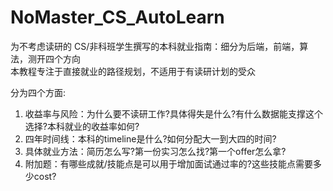 # NoMaster_CS_AutoLearn
为不考虑读研的 CS/非科班学生撰写的本科就业指南：细分为后端，前端，算法，测开四个方向  
本教程专注于直接就业的路径规划，不适用于有读研计划的受众  

分为四个方面:
1. 收益率与风险：为什么要不读研工作?具体得失是什么?有什么数据能支撑这个选择?本科就业的收益率如何?
2. 四年时间线：本科的timeline是什么?如何分配大一到大四的时间?
3. 具体就业方法：简历怎么写?第一份实习怎么找?第一个offer怎么拿?
4. 附加题：有哪些成就/技能点是可以用于增加面试通过率的?这些技能点需要多少cost?
